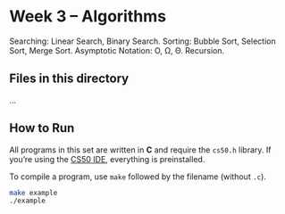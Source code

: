 # Week 3 – Algorithms

Searching: Linear Search, Binary Search. Sorting: Bubble Sort, Selection Sort, Merge Sort. Asymptotic Notation: O, Ω, Θ. Recursion.

## Files in this directory

...

## How to Run

All programs in this set are written in **C** and require the `cs50.h` library. If you’re using the [CS50 IDE](https://cs50.dev/), everything is preinstalled.

To compile a program, use `make` followed by the filename (without `.c`). 

```bash
make example
./example
